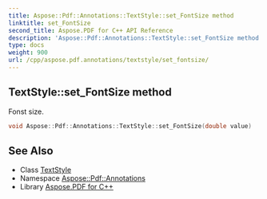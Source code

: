 ```yaml
---
title: Aspose::Pdf::Annotations::TextStyle::set_FontSize method
linktitle: set_FontSize
second_title: Aspose.PDF for C++ API Reference
description: 'Aspose::Pdf::Annotations::TextStyle::set_FontSize method. Fonst size in C++.'
type: docs
weight: 900
url: /cpp/aspose.pdf.annotations/textstyle/set_fontsize/
---
```

## TextStyle::set_FontSize method


Fonst size.

```cpp
void Aspose::Pdf::Annotations::TextStyle::set_FontSize(double value)
```

## See Also

* Class [TextStyle](../)
* Namespace [Aspose::Pdf::Annotations](../../)
* Library [Aspose.PDF for C++](../../../)
